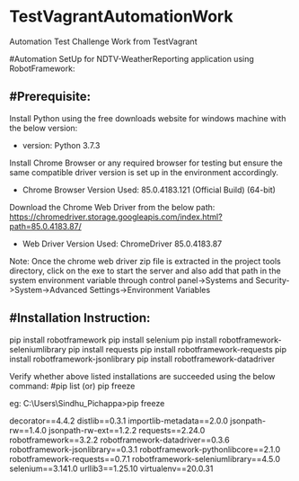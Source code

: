 # TestVagrantAutomationWork
 Automation Test Challenge Work from TestVagrant
 
#Automation SetUp for NDTV-WeatherReporting application using RobotFramework:

#Prerequisite:
-------------
Install Python using the free downloads website for windows machine with the below version:
-   version: Python 3.7.3


Install Chrome Browser or any required browser for testing but ensure the same compatible driver version is set up in the environment accordingly.
-   Chrome Browser Version Used: 85.0.4183.121 (Official Build) (64-bit)

Download the Chrome Web Driver from the below path:
https://chromedriver.storage.googleapis.com/index.html?path=85.0.4183.87/
-   Web Driver Version Used: ChromeDriver 85.0.4183.87

Note: Once the chrome web driver zip file is extracted in the project tools directory, click on the exe to start the server and also add that path in the
system environment variable through control panel->Systems and Security->System->Advanced Settings->Environment Variables


#Installation Instruction:
-------------------------
pip install robotframework
pip install selenium
pip install robotframework-seleniumlibrary
pip install requests
pip install robotframework-requests
pip install robotframework-jsonlibrary
pip install robotframework-datadriver

Verify whether above listed installations are succeeded using the below command:
#pip list (or) pip freeze

eg:
C:\Users\Sindhu_Pichappa>pip freeze

decorator==4.4.2
distlib==0.3.1
importlib-metadata==2.0.0
jsonpath-rw==1.4.0
jsonpath-rw-ext==1.2.2
requests==2.24.0
robotframework==3.2.2
robotframework-datadriver==0.3.6
robotframework-jsonlibrary==0.3.1
robotframework-pythonlibcore==2.1.0
robotframework-requests==0.7.1
robotframework-seleniumlibrary==4.5.0
selenium==3.141.0
urllib3==1.25.10
virtualenv==20.0.31
